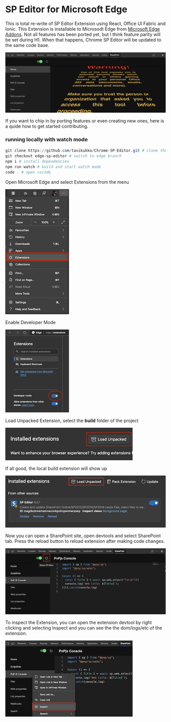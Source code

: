 
# SP Editor for Microsoft Edge
This is total re-write of SP Editor Extension using React, Office UI Fabric and Ionic. This Extension is installable to Microsodt Edge from [Microsoft Edge Addons](https://microsoftedge.microsoft.com/addons/detail/affnnhcbfmcbbdlcadgkdbfafigmjdkk). Not all features has been ported yet, but I think feature parity will be set during H1. When that happens, Chrome SP Editor will be updated to the same code base.

![SP Editor](repo-images/edgespeditor.png)

If you want to chip in by porting features or even creating new ones, here is a quide how to get started contributing.

### running locally with watch mode
```powershell
git clone https://github.com/tavikukko/Chrome-SP-Editor.git # clone the project
git checkout edge-sp-editor # switch to edge branch
npm i # install dependencies
npm run watch # build and start watch mode
code . # open vscode
```
Open Microsoft Edge and select Extensions from the menu

![](repo-images/edgemenu.png)

Enable Developer Mode

![](repo-images/edgedevelopermode.png)

Load Unpacked Extension, select the **build** folder of the project

![](repo-images/edgeloadunpacked.png)

If all good, the local build extension will show up

![](repo-images/edgeextensionloaded.png)

Now you can open a SharePoint site, open devtools and select SharePoint tab. Press the reload button to reload extension after making code changes.

![](repo-images/edgewatchrefresh.png)

To inspect the Extension, you can open the extension devtool by right clicking and selecting Inspect and you can see the the dom/logs/etc of the extension.

![](repo-images/edgeinspect.png)
